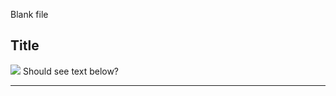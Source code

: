 Blank file
<H2>Title</H2>
<img src="https://airsdk.harman.com/assets/images/icon_48.png">
<script type="text/javascript">
var elPara = document.createElement("p");
var elText = document.createTextNode("Testing JavaScript..");
elPara.appendChild(elText);
document.body.appendChild(elPara);
</script>
Should see text below?<hr>
